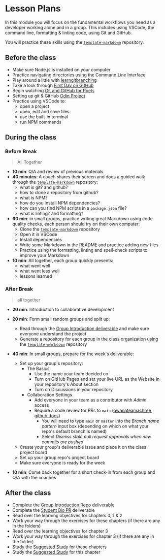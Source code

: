 # Lesson Plans

In this module you will focus on the fundamental workflows you need as a
developer working alone and in a group. This includes using VSCode, the command line,
formatting & linting code, using Git and GitHub.

You will practice these skills using the
[`template-markdown`](https://github.com/HackYourFutureBelgium/template-markdown) repository.

## Before the class

- Make sure Node.js is installed on your computer
- Practice navigating directories using the Command Line Interface
- Play around a little with
  [learngitbranching](https://learngitbranching.js.org/)
- Take a look through
  [First Day on GitHub](https://lab.github.com/githubtraining/first-day-on-github)
- Begin watching
  [Git and GitHub for Poets](https://www.youtube.com/playlist?list=PLRqwX-V7Uu6ZF9C0YMKuns9sLDzK6zoiV)
- Setting up git & GitHub
  [Odin Project](https://www.theodinproject.com/paths/foundations/courses/foundations/lessons/setting-up-git)
- Practice using VSCode to:
  - open a project
  - open, edit and save files
  - use the built-in terminal
  - run NPM commands

## During the class

### Before Break

> All Together

- __10 min__: Q/A and review of previous materials
- __40 minutes__: A coach shares their screen and does a guided walk through the
  [`template-markdown`](https://github.com/HackYourFutureBelgium/template-markdown) repository:
  - what is git? and github?
  - how to clone a repository from github?
  - what is NPM?
  - how do you install NPM dependencies?
  - how can you find NPM scripts in a `package.json` file?
  - what is linting? and formatting?
- __60 min__: in small groups, practice writing great Markdown using code quality
  checks, each person should try on their own computer:
  - Clone the [`template-markdown`](https://github.com/HackYourFutureBelgium/template-markdown)
    repository
  - Open it in VSCode
  - Install dependencies
  - Write some Markdown in the README and practice adding new files
  - Practice using the formatting, linting and spell-check scripts to improve
    your Markdown
- __10 min__: All together, each group quickly presents:
  - what went well
  - what went less well
  - lessons learned

### After Break

> all together

- __20 min__: Introduction to collaborative development
- __20 min__: Form small random groups and split up:
  - Read through the [Group Introduction deliverable](../deliverables/group-introduction-repo.md) and make sure everyone
    understand the project
  - Generate a repository for each group in the class organization using the
    [`template-markdown`](https://github.com/HackYourFutureBelgium/template-markdown)
    repository

- __40 min__: In small groups, prepare for the week's deliverable:
  - Set up your group's repository:
    - The Basics
      - Use the name your team decided on
      - Turn on GitHub Pages and set your live URL as the Website in your
        repository's About section
      - Turn on Discussions in your repository
    - Collaboration Settings
      - Add everyone in your team as a contributor with _Admin_ access
      - Require a code review for PRs to `main`
        ([owanateamachree](https://owanateamachree.medium.com/how-to-protect-the-master-branch-on-github-ab85e9b6b03),
        [github docs](https://docs.github.com/en/github/collaborating-with-issues-and-pull-requests/approving-a-pull-request-with-required-reviews))
        - You will need to type `main` or `master` into the _Branch name
          pattern_ input box (depending on which on what your repo's default
          branch is named)
        - Select _Dismiss stale pull request approvals when new commits are
          pushed_
  - Create your group's deliverable issue and place it on the class project
    board
  - Set up your group repo's project board
  - Make sure everyone is ready for the week
- __10 min__: Come back together for a short check-in from each group and Q/A with
  the coaches

## After the class

- Complete the
  [Group Introduction Repo](../deliverables/group-introduction-repo.md)
  deliverable
- Complete the [Student Bio PR](../deliverables/student-bio-pr.md) deliverable
- Read over the learning objectives for chapters 0, 1 & 2
- Work your way through the exercises for these chapters (if there are any in
  the folders)
- Read over the learning objectives for chapter 3
- Work your way through the exercises for chapter 3 (if there are any in the
  folder)
- Study the [Suggested Study](../suggested-study.md) for these chapters
- Study the [Suggested Study](../suggested-study.md) for this chapter

